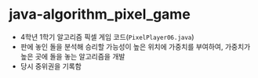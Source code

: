 # java-algorithm_pixel_game
- 4학년 1학기 알고리즘 픽셀 게임 코드(`PixelPlayer06.java`)
- 판에 놓인 돌을 분석해 승리할 가능성이 높은 위치에 가중치를 부여하여, 가중치가 높은 곳에 돌을 놓는 알고리즘을 개발
- 당시 중위권을 기록함
